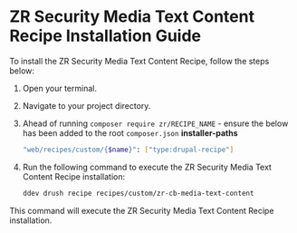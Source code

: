 # ZR Security Media Text Content Recipe Installation Guide

To install the ZR Security Media Text Content Recipe, follow the steps below:

1. Open your terminal.
2. Navigate to your project directory.
3. Ahead of running `composer require zr/RECIPE_NAME` - ensure the below has been added to the root `composer.json` **installer-paths**
    ```sh
    "web/recipes/custom/{$name}": ["type:drupal-recipe"]
    ```
4. Run the following command to execute the ZR Security Media Text Content Recipe installation:

    ```sh
    ddev drush recipe recipes/custom/zr-cb-media-text-content
    ```

This command will execute the ZR Security Media Text Content Recipe installation.
